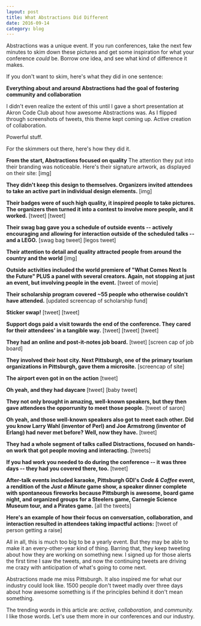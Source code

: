```yaml
---
layout: post
title: What Abstractions Did Different
date: 2016-09-14
category: blog
---
```

Abstractions was a unique event. If you run conferences, take the next few minutes to skim down these pictures and get some inspiration for what your conference *could* be. Borrow one idea, and see what kind of difference it makes.

If you don't want to skim, here's what they did in one sentence:

**Everything about and around Abstractions had the goal of fostering community and collaboration**

I didn't even realize the extent of this until I gave a short presentation at Akron Code Club about how awesome Abstractions was. As I flipped through screenshots of tweets, this theme kept coming up. Active creation of collaboration.

Powerful stuff.

For the skimmers out there, here's how they did it.

**From the start, Abstractions focused on quality**
The attention they put into their branding was noticeable. Here's their signature artwork, as displayed on their site:
[img]

**They didn't keep this design to themselves. Organizers invited attendees to take an active part in individual design elements.**
[img]

**Their badges were of such high quality, it inspired people to take pictures. The organizers then turned it into a contest to involve more people, and it worked.**
[tweet]
[tweet]

**Their swag bag gave you a schedule of outside events -- actively encouraging and allowing for interaction outside of the scheduled talks -- and a LEGO.**
[swag bag tweet]
[legos tweet]

**Their attention to detail and quality attracted people from around the country and the world**
[img]

**Outside activities included the world premiere of "What Comes Next Is the Future" PLUS a panel with several creators. Again, not stopping at just an event, but involving people in the event.**
[tweet of movie]

**Their scholarship program covered ~55 people who otherwise couldn't have attended.**
[updated screencap of scholarship fund]

**Sticker swap!**
[tweet]
[tweet]

**Support dogs paid a visit towards the end of the conference. They cared for their attendees' in a tangible way.**
[tweet]
[tweet]
[tweet]

**They had an online and post-it-notes job board.**
[tweet]
[screen cap of job board]

**They involved their host city. Next Pittsburgh, one of the primary tourism organizations in Pittsburgh, gave them a microsite.**
[screencap of site]

**The airport even got in on the action**
[tweet]

**Oh yeah, and they had daycare**
[tweet]
[baby tweet]

**They not only brought in amazing, well-known speakers, but they then gave attendees the opporrunity to meet those people.**
[tweet of saron]

**Oh yeah, and those well-known speakers also got to meet each other. Did you know Larry Wahl (inventor of Perl) and Joe Armstrong (inventor of Erlang) had never met before? Well, now they have.**
[tweet]

**They had a whole segment of talks called Distractions, focused on hands-on work that got people moving and interacting.**
[tweets]

**If you had work you needed to do during the conference -- it was three days -- they had you covered there, too.**
[tweet]

**After-talk events included karaoke, Pittsburgh GDI's *Code & Coffee* event, a rendition of the *Just a Minute* game show, a speaker dinner complete with spontaneous fireworks because Pittsburgh is awesome, board game night, and organized groups for a Steelers game, Carnegie Science Museum tour, and a Pirates game.**
[all the tweets]

**Here's an example of how their focus on conversation, collaboration, and interaction resulted in attendees taking impactful actions:**
[tweet of person getting a raise]

All in all, this is much too big to be a yearly event. But they may be able to make it an every-other-year kind of thing. Barring that, they keep tweeting about how they are working on something new. I signed up for those alerts the first time I saw the tweets, and now the continuing tweets are driving me crazy with anticipation of what's going to come next.

Abstractions made me miss Pittsburgh. It also inspired me for what our industry could look like. 1500 people don't tweet madly over three days about how awesome something is if the principles behind it don't mean something.

The trending words in this article are: *active, collaboration,* and *community.* I like those words. Let's use them more in our conferences and our industry.
